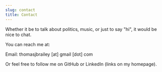 ```yaml
---
slug: contact
title: Contact
---
```


Whether it be to talk about politics, music, or just to say "hi", it would be nice to chat.

You can reach me at:

Email:  thomasjbrailey [at] gmail [dot] com

Or feel free to follow me on GitHub or LinkedIn (links on my homepage). 

